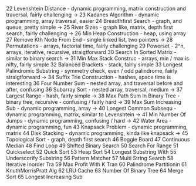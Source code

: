 22 Levenshtein Distance - dynamic programming, matrix construction and traversal, fairly challenging
-> 23 Kadanes Algorithm - dynamic programming, array traversal, easier
24 Breadthfirst Search - graph, and queue, pretty simple
-> 25 River Sizes - graph like, matrix, depth first search, fairly challenging
-> 26 Min Heap Construction - heap, using array
27 Remove Kth Node From End - single linked list, two pointers
-> 28 Permutations - arrays, factorial time, fairly challenging
29 Powerset - 2^n, arrays, iterative, recursive, straigtforward
30 Search In Sorted Matrix - similar to binary search
-> 31 Min Max Stack Construc - arrays, min / max is nifty, fairly simple
32 Balanced Brackets - stack, fairly simple
33 Longest Palindromic Substring - symmetry check, even / odd palindrome, fairly straigtforward
-> 34 Suffix Trie Construction - hashes, space time is interesting
36 Four Number Sum - nested array, and traversal before and after, confusing
36 Subarray Sort - nested array, traversal, medium
-> 37 Largest Range - hash, fairly simple
-> 38 Max Path Sum In Binary Tree - binary tree, recursive - confusing / fairly hard
-> 39 Max Sum Increasing Sub - dynamic programming, array
-> 40 Longest Common Subsequ - dynamic programming, matrix, similar to Levenshtein
-> 41 Min Number Of Jumps - dynamic programming, confusing / hard
-> 42 Water Area - dynamic programming, fun
43 Knapsack Problem - dynamic programming, matrix
44 Disk Stacking - dynamic programming, kinda ilke knapsack
-> 45 Topological Sort - graph, depth first search
46 Boggle Board
47 Continuous Median
48 Find Loop
49 Shifted Binary Search
50 Search For Range
51 Quickselect
52 Quick Sort
53 Heap Sort
54 Longest Substring With
55 Underscorify Substring
56 Pattern Matcher
57 Multi String Search
58 Iterative Inorder Tra
59 Max Profit With K Tran
60 Palindrome Partitionin
61 KnuthMorrisPratt Alg
62 LRU Cache
63 Number Of Binary Tree 
64 Merge Sort
65 Longest Increasing Sub
